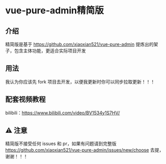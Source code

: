 <h1>vue-pure-admin精简版</h1>

## 介绍

精简版是基于 https://github.com/xiaoxian521/vue-pure-admin 提炼出的架子，包含主体功能，更适合实际项目开发

## 用法

我认为你应该先 fork 项目去开发，以便我更新时你可以同步拉取更新！！！

## 配套视频教程

bilibili：https://www.bilibili.com/video/BV1534y1S7HV/

## ⚠️ 注意

精简版不接受任何 issues 和 pr，如果有问题请到完整版 https://github.com/xiaoxian521/vue-pure-admin/issues/new/choose 去提，谢谢！！！

